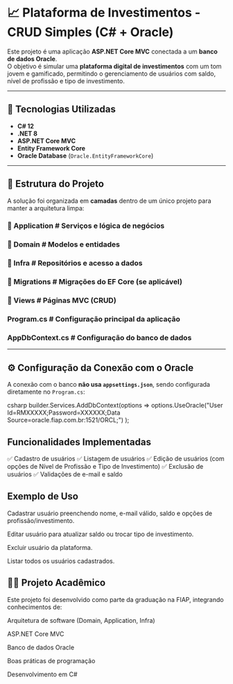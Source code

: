 # 📈 Plataforma de Investimentos - CRUD Simples (C# + Oracle)

Este projeto é uma aplicação **ASP.NET Core MVC** conectada a um **banco de dados Oracle**.  
O objetivo é simular uma **plataforma digital de investimentos** com um tom jovem e gamificado, permitindo o gerenciamento de usuários com saldo, nível de profissão e tipo de investimento.

---

## 🚀 Tecnologias Utilizadas

- **C# 12**  
- **.NET 8**  
- **ASP.NET Core MVC**  
- **Entity Framework Core**  
- **Oracle Database** (`Oracle.EntityFrameworkCore`)  

---

## 📂 Estrutura do Projeto

A solução foi organizada em **camadas** dentro de um único projeto para manter a arquitetura limpa:

  ### 📂 Application # Serviços e lógica de negócios
  ### 📂 Domain # Modelos e entidades
  ### 📂 Infra # Repositórios e acesso a dados
  ### 📂 Migrations # Migrações do EF Core (se aplicável)
  ### 📂 Views # Páginas MVC (CRUD)
  ### Program.cs # Configuração principal da aplicação
  ### AppDbContext.cs # Configuração do banco de dados

---

## ⚙️ Configuração da Conexão com o Oracle

A conexão com o banco **não usa `appsettings.json`**, sendo configurada diretamente no `Program.cs`:

  csharp
  builder.Services.AddDbContext<AppDbContext>(options =>
      options.UseOracle("User Id=RMXXXXX;Password=XXXXXX;Data Source=oracle.fiap.com.br:1521/ORCL;")
  );

## Funcionalidades Implementadas
  
  ✅ Cadastro de usuários
  ✅ Listagem de usuários
  ✅ Edição de usuários (com opções de Nível de Profissão e Tipo de Investimento)
  ✅ Exclusão de usuários
  ✅ Validações de e-mail e saldo

## Exemplo de Uso

  Cadastrar usuário preenchendo nome, e-mail válido, saldo e opções de profissão/investimento.
  
  Editar usuário para atualizar saldo ou trocar tipo de investimento.
  
  Excluir usuário da plataforma.
  
  Listar todos os usuários cadastrados.

## 👨‍🏫 Projeto Acadêmico

  Este projeto foi desenvolvido como parte da graduação na FIAP, integrando conhecimentos de:
  
  Arquitetura de software (Domain, Application, Infra)
  
  ASP.NET Core MVC
  
  Banco de dados Oracle
  
  Boas práticas de programação

  Desenvolvimento em C#
